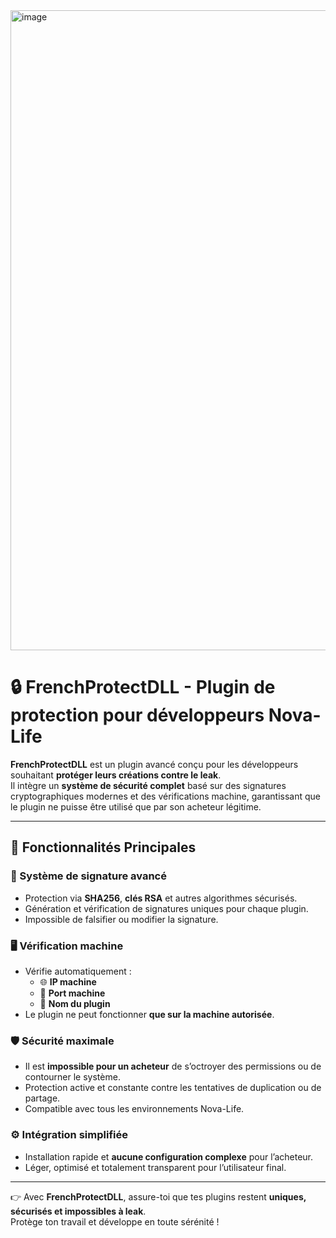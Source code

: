 <img width="1024" height="1024" alt="image" src="https://github.com/user-attachments/assets/1fe4548b-f3c7-41a4-aa4a-31f2d0ec958a" />

# 🔒 FrenchProtectDLL - Plugin de protection pour développeurs Nova-Life

**FrenchProtectDLL** est un plugin avancé conçu pour les développeurs souhaitant **protéger leurs créations contre le leak**.  
Il intègre un **système de sécurité complet** basé sur des signatures cryptographiques modernes et des vérifications machine, garantissant que le plugin ne puisse être utilisé que par son acheteur légitime.

---

## 🔹 Fonctionnalités Principales

### 🔑 Système de signature avancé
- Protection via **SHA256**, **clés RSA** et autres algorithmes sécurisés.
- Génération et vérification de signatures uniques pour chaque plugin.
- Impossible de falsifier ou modifier la signature.

### 🖥️ Vérification machine
- Vérifie automatiquement :
  - 🌐 **IP machine**
  - 🔌 **Port machine**
  - 📛 **Nom du plugin**
- Le plugin ne peut fonctionner **que sur la machine autorisée**.

### 🛡️ Sécurité maximale
- Il est **impossible pour un acheteur** de s’octroyer des permissions ou de contourner le système.
- Protection active et constante contre les tentatives de duplication ou de partage.
- Compatible avec tous les environnements Nova-Life.

### ⚙️ Intégration simplifiée
- Installation rapide et **aucune configuration complexe** pour l’acheteur.
- Léger, optimisé et totalement transparent pour l’utilisateur final.

---

👉 Avec **FrenchProtectDLL**, assure-toi que tes plugins restent **uniques, sécurisés et impossibles à leak**.  
Protège ton travail et développe en toute sérénité !
